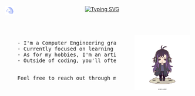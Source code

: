 <div align="center">
  <img src="assets/icons8-moon-and-stars-50 (1).png" width=5% align="left" />

  <a href="https://git.io/typing-svg">
    <img src="https://readme-typing-svg.demolab.com?font=Fira+Code&weight=500&size=50&pause=2000&color=8A7FF7&background=6CFF8400&repeat=false&random=false&width=680&height=140&lines=HELLO+HELLO%2C+I'M+ESRA!" alt="Typing SVG" />
  </a>
</div>

<br><br>

<div style="display: flex; justify-content: space-between;">
  <div style="width: 60%;">
    <pre>
    - I'm a Computer Engineering graduate from Bahçeşehir University.
    - Currently focused on learning .NET Web API and related technologies.
    - As for my hobbies, I'm an artist in both traditional and digital mediums.
    - Outside of coding, you'll often catch me gaming.
    <br>
    Feel free to reach out through my socials if you share similar interests or have any exciting projects in mind.
    </pre>
  </div>
<div style="width: 30%;">
    <img src="assets/org_20240301_030929.png" alt="Your Image" height="auto" width="100%">
  </div>
</div>



